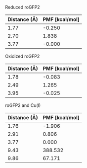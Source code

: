 Reduced roGFP2

| Distance (Å) | PMF [kcal/mol] |
|-----------|-----------|
| 1.77 | -0.250 |
| 2.70 | 1.838 |
| 3.77 | -0.000 |

Oxidized roGFP2

| Distance (Å) | PMF [kcal/mol] |
|-----------|-----------|
| 1.78 | -0.083 |
| 2.49 | 1.265 |
| 3.95 | -0.025 |

roGFP2 and Cu(I)

| Distance (Å) | PMF [kcal/mol] |
|-----------|-----------|
| 1.76 | -1.906 |
| 2.91 | 0.806 |
| 3.77 | 0.000 |
| 9.43 | 388.532 |
| 9.86 | 67.171 |
